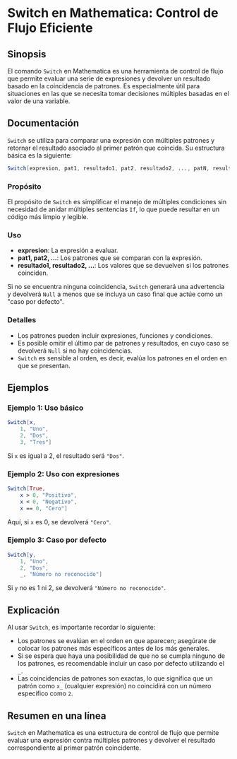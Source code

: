 <!--
Meta Description: # Switch en Mathematica: Control de Flujo Eficiente ## Sinopsis El comando `Switch` en Mathematica es una herramienta de control de flujo que permite ...
Meta Keywords: que, switch, patrones, una, los
-->

# Switch en Mathematica: Control de Flujo Eficiente

## Sinopsis
El comando `Switch` en Mathematica es una herramienta de control de flujo que permite evaluar una serie de expresiones y devolver un resultado basado en la coincidencia de patrones. Es especialmente útil para situaciones en las que se necesita tomar decisiones múltiples basadas en el valor de una variable.

## Documentación
`Switch` se utiliza para comparar una expresión con múltiples patrones y retornar el resultado asociado al primer patrón que coincida. Su estructura básica es la siguiente:

```mathematica
Switch[expresion, pat1, resultado1, pat2, resultado2, ..., patN, resultadoN]
```

### Propósito
El propósito de `Switch` es simplificar el manejo de múltiples condiciones sin necesidad de anidar múltiples sentencias `If`, lo que puede resultar en un código más limpio y legible.

### Uso
- **expresion**: La expresión a evaluar.
- **pat1, pat2, ...**: Los patrones que se comparan con la expresión.
- **resultado1, resultado2, ...**: Los valores que se devuelven si los patrones coinciden.

Si no se encuentra ninguna coincidencia, `Switch` generará una advertencia y devolverá `Null` a menos que se incluya un caso final que actúe como un "caso por defecto".

### Detalles
- Los patrones pueden incluir expresiones, funciones y condiciones.
- Es posible omitir el último par de patrones y resultados, en cuyo caso se devolverá `Null` si no hay coincidencias.
- `Switch` es sensible al orden, es decir, evalúa los patrones en el orden en que se presentan.

## Ejemplos
### Ejemplo 1: Uso básico
```mathematica
Switch[x, 
    1, "Uno", 
    2, "Dos", 
    3, "Tres"]
```
Si `x` es igual a 2, el resultado será `"Dos"`.

### Ejemplo 2: Uso con expresiones
```mathematica
Switch[True, 
    x > 0, "Positivo", 
    x < 0, "Negativo", 
    x == 0, "Cero"]
```
Aquí, si `x` es 0, se devolverá `"Cero"`.

### Ejemplo 3: Caso por defecto
```mathematica
Switch[y, 
    1, "Uno", 
    2, "Dos", 
    _, "Número no reconocido"]
```
Si `y` no es 1 ni 2, se devolverá `"Número no reconocido"`.

## Explicación
Al usar `Switch`, es importante recordar lo siguiente:
- Los patrones se evalúan en el orden en que aparecen; asegúrate de colocar los patrones más específicos antes de los más generales.
- Si se espera que haya una posibilidad de que no se cumpla ninguno de los patrones, es recomendable incluir un caso por defecto utilizando el `_`.
- Las coincidencias de patrones son exactas, lo que significa que un patrón como `x_` (cualquier expresión) no coincidirá con un número específico como `2`.

## Resumen en una línea
`Switch` en Mathematica es una estructura de control de flujo que permite evaluar una expresión contra múltiples patrones y devolver el resultado correspondiente al primer patrón coincidente.